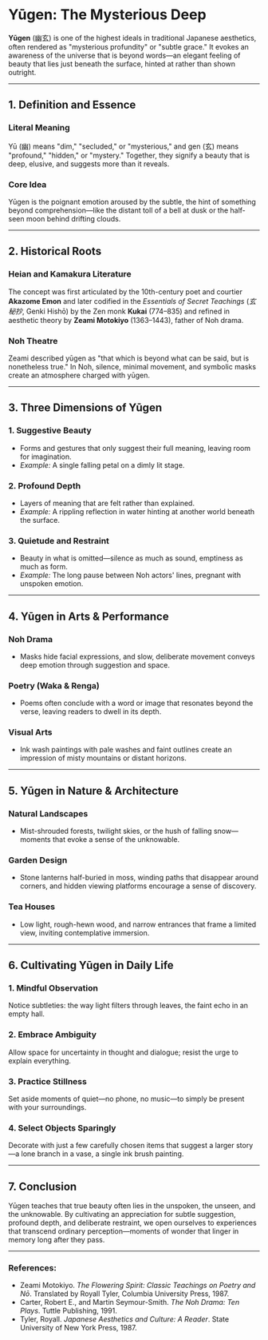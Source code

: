 # Yūgen: The Mysterious Deep

**Yūgen** (幽玄) is one of the highest ideals in traditional Japanese aesthetics, often rendered as "mysterious profundity" or "subtle grace." It evokes an awareness of the universe that is beyond words—an elegant feeling of beauty that lies just beneath the surface, hinted at rather than shown outright.

---

## 1. Definition and Essence

### **Literal Meaning**  
  Yū (幽) means "dim," "secluded," or "mysterious," and gen (玄) means "profound," "hidden," or "mystery." Together, they signify a beauty that is deep, elusive, and suggests more than it reveals.

### **Core Idea**  
  Yūgen is the poignant emotion aroused by the subtle, the hint of something beyond comprehension—like the distant toll of a bell at dusk or the half-seen moon behind drifting clouds.

---

## 2. Historical Roots

### **Heian and Kamakura Literature**  
  The concept was first articulated by the 10th-century poet and courtier **Akazome Emon** and later codified in the *Essentials of Secret Teachings* (*玄秘抄*, Genki Hishō) by the Zen monk **Kukai** (774–835) and refined in aesthetic theory by **Zeami Motokiyo** (1363–1443), father of Noh drama.

### **Noh Theatre**  
  Zeami described yūgen as "that which is beyond what can be said, but is nonetheless true." In Noh, silence, minimal movement, and symbolic masks create an atmosphere charged with yūgen.

---

## 3. Three Dimensions of Yūgen

### **1. Suggestive Beauty**
   - Forms and gestures that only suggest their full meaning, leaving room for imagination.  
   - *Example:* A single falling petal on a dimly lit stage.

### **2. Profound Depth** 
   - Layers of meaning that are felt rather than explained.  
   - *Example:* A rippling reflection in water hinting at another world beneath the surface.

### **3. Quietude and Restraint**  
   - Beauty in what is omitted—silence as much as sound, emptiness as much as form.  
   - *Example:* The long pause between Noh actors' lines, pregnant with unspoken emotion.

---

## 4. Yūgen in Arts & Performance

### **Noh Drama**  
  - Masks hide facial expressions, and slow, deliberate movement conveys deep emotion through suggestion and space.

### **Poetry (Waka & Renga)**  
  - Poems often conclude with a word or image that resonates beyond the verse, leaving readers to dwell in its depth.

### **Visual Arts**  
  - Ink wash paintings with pale washes and faint outlines create an impression of misty mountains or distant horizons.

---

## 5. Yūgen in Nature & Architecture

### **Natural Landscapes**  
  - Mist-shrouded forests, twilight skies, or the hush of falling snow—moments that evoke a sense of the unknowable.

### **Garden Design**  
  - Stone lanterns half-buried in moss, winding paths that disappear around corners, and hidden viewing platforms encourage a sense of discovery.

### **Tea Houses**  
  - Low light, rough-hewn wood, and narrow entrances that frame a limited view, inviting contemplative immersion.

---

## 6. Cultivating Yūgen in Daily Life

### **1. Mindful Observation**  
   Notice subtleties: the way light filters through leaves, the faint echo in an empty hall.

### **2. Embrace Ambiguity**  
   Allow space for uncertainty in thought and dialogue; resist the urge to explain everything.

### **3. Practice Stillness**  
   Set aside moments of quiet—no phone, no music—to simply be present with your surroundings.

### **4. Select Objects Sparingly**  
   Decorate with just a few carefully chosen items that suggest a larger story—a lone branch in a vase, a single ink brush painting.

---

## 7. Conclusion

Yūgen teaches that true beauty often lies in the unspoken, the unseen, and the unknowable. By cultivating an appreciation for subtle suggestion, profound depth, and deliberate restraint, we open ourselves to experiences that transcend ordinary perception—moments of wonder that linger in memory long after they pass.

---

### **References:**  
- Zeami Motokiyo. *The Flowering Spirit: Classic Teachings on Poetry and Nō*. Translated by Royall Tyler, Columbia University Press, 1987.  
- Carter, Robert E., and Martin Seymour-Smith. *The Noh Drama: Ten Plays*. Tuttle Publishing, 1991.  
- Tyler, Royall. *Japanese Aesthetics and Culture: A Reader*. State University of New York Press, 1987.  
```
